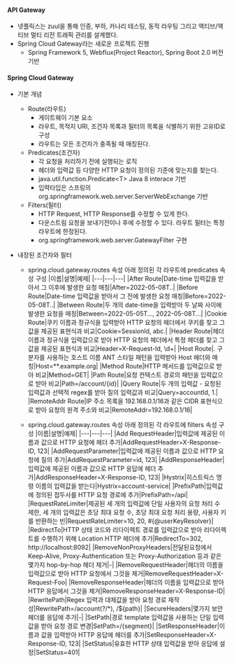 #### API Gateway

- 넷플릭스는 zuul을 통해 인증, 부하, 카나리 테스팅, 동적 라우팅 그리고 액티브/액티브 멀티 리전 트래픽 관리를 설계했다.
- Spring Cloud Gateway라는 새로운 프로젝트 진행
  - Spring Framework 5, Webflux(Project Reactor), Spring Boot 2.0 버전 기반

#### Spring Cloud Gateway

- 기본 개념
  - Route(라우트)
    - 게이트웨이 기본 요소
    - 라우트, 목적지 URI, 조건자 목록과 필터의 목록을 식별하기 위한 고유ID로 구성
    - 라우트는 모든 조건자가 충족될 때 매칭된다.
  - Predicates(조건자)
    - 각 요청을 처리하기 전에 실행되는 로직
    - 헤더와 입력값 등 다양한 HTTP 요청이 정의된 기준에 맞는지를 찾는다.
    - java.util.function.Predicate\<T> Java 8 interace 기반
    - 입력타입은 스프링의 org.springframework.web.server.ServerWebExchange 기반
  - Filters(필터)
    - HTTP Request, HTTP Response를 수정할 수 있게 한다.
    - 다운스트림 요청을 보내기전이나 후에 수정할 수 있다. 라우트 필터는 특정 라우트에 한정된다.
    - org.springframework.web.server.GatewayFilter 구현

- 내장된 조건자와 필터
  - spring.cloud.gateway.routes 속성 아래 정의된 각 라우트에 predicates 속성 구성
    |이름|설명|예제|
    |---|---|---|
    |After Route|Date-time 입력값을 받아서 그 이후에 발생한 요청 매칭|After=2022-05-08T..|
    |Before Route|Date-time 입력값을 받아서 그 전에 발생한 요청 매칭|Before=2022-05-08T..|
    |Between Route|두 개의 date-time을 입력받아 두 날짜 사이에 발생한 요청을 매칭|Between=2022-05-05T..., 2022-05-08T...|
    |Cookie Route|쿠키 이름과 정규식을 입력받아 HTTP 요청의 헤더에서 쿠키를 찾고 그 값을 제공된 표현식과 비교|Cookie=SessionId, abc.|
    |Header Route|헤더 이름과 정규식을 입력값으로 받아 HTTP 요청의 헤더에서 특정 헤더를 찾고 그 값을 제공된 표현식과 비교|Header=X-Request-Id, \d+|
    |Host Route|. 구분자를 사용하는 호스트 이름 ANT 스타일 패턴을 입력받아 Host 헤더와 매칭|Host=\*\*.example.org|
    |Method Route|HTTP 메서드를 입력값으로 받아 비교|Method=GET|
    |Path Route|요청 컨텍스트 경로의 패턴을 입력값으로 받아 비교|Path=/account/{id}|
    |Query Route|두 개의 입력값 - 요청된 입력값과 선택적 regex를 받아 질의 입력값과 비교|Query=accountId, 1.|
    |RemoteAddr Route|IP 주소 목록을 192.168.0.1/16과 같은 CIDR 표현식으로 받아 요청의 원격 주소와 비교|RemoteAddr=192.168.0.1/16|
    
  - spring.cloud.gateway.routes 속성 아래 정의된 각 라우트에 filters 속성 구성
    |이름|설명|예제|
    |---|---|---|
    |Add RequestHeader|입력값에 제공된 이름과 값으로 HTTP 요청에 헤더 추가|AddRequestHeader=X-Response-ID, 123|
    |AddRequestParameter|입력값에 제공된 이름과 값으로 HTTP 요청에 질의 추가|AddRequestParameter=id, 123|
    |AddResponseHeader|입력값에 제공된 이름과 값으로 HTTP 응답에 헤더 추가|AddResponseHeader=X-Response-ID, 123|
    |Hystrix|히스트릭스 명령 이름의 입력값을 받는다|Hystrix=account-service|
    |PrefixPath|입력값에 정의된 접두사를 HTTP 요청 경로에 추가|PrefixPath=/api|
    |RequestRateLimiter|제공된 세 개의 입력값에 단일 사용자의 요청 처리 수 제한, 세 개의 입력값은 초당 최대 요청 수, 초당 최대 요청 처리 용량, 사용자 키를 반환하는 빈|RequestRateLimiter=10, 20, #{@userKeyResolver}|
    |RedirectTo|HTTP 상태 코드와 리다이렉트 경로를 입력값으로 받아 리다이렉트를 수행하기 위해 Location HTTP 헤더에 추가|RedirectTo=302, http://localhost:8092|
    |RemoveNonProxyHeaders|전달된요청에서 Keep-Alive, Proxy-Authentication 또는 Proxy-Authorization 등과 같은 몇가지 hop-by-hop 헤더 제거|-|
    |RemoveRequestHeader|헤더의 이름을 입력값으로 받아 HTTP 요청에서 그것을 제거|RemoveRequestHeader=X-Request-Foo|
    |RemoveResponseHeader|헤더의 이름을 입력값으로 받아 HTTP 응답에서 그것을 제거|RemoveResponseHeader=X-Response-ID|
    |RewritePath|Regex 입력과 대체값을 받아 요청 경로 재작성|RewritePath=/account(?<path>/*), /$\{path}|
    |SecureHeaders|몇가지 보안 헤더를 응답에 추가|-|
    |SetPath|경로 template 입력값을 사용하는 단일 입력값을 받아 요청 경로 변경|SetPath=/{segment}|
    |SetResponseHeader|이름과 값을 입력받아 HTTP 응답에 헤더를 추가|SetResponseHeader=X-Response-ID, 123|
    |SetStatus|유효한 HTTP 상태 입력값을 받아 응답에 설정|SetStatus=401|

  #### 
